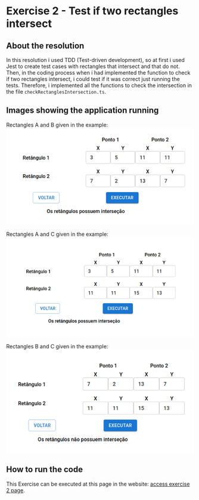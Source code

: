 # Exercise 2 - Test if two rectangles intersect

## About the resolution

In this resolution i used TDD (Test-driven development), so at first i used Jest to create test cases with rectangles that intersect and that do not. Then, in the coding process when i had implemented the function to check if two rectangles intersect, i could test if it was correct just running the tests. Therefore, i implemented all the functions to check the intersection in the file `checkRectanglesIntersection.ts`.

## Images showing the application running

Rectangles A and B given in the example:
![Rectangles A and B given in the example](assets/Rectangles1.png)

Rectangles A and C given in the example:
![Rectangles A and C given in the example](assets/Rectangles2.png)

Rectangles B and C given in the example:
![Rectangles B and C given in the example](assets/Rectangles3.png)

## How to run the code

This Exercise can be executed at this page in the website: [access exercise 2 page](https://codex-pre-qualification-test.web.app/exercise2).
